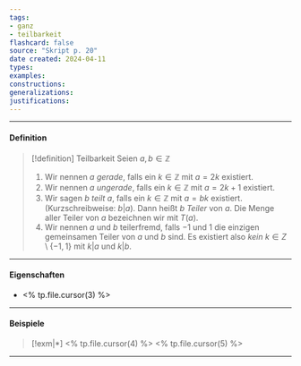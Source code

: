 ```yaml
---
tags:
- ganz
- teilbarkeit
flashcard: false
source: "Skript p. 20"
date created: 2024-04-11
types: 
examples: 
constructions: 
generalizations: 
justifications:
---
```

***
#### Definition

> [!definition] Teilbarkeit
> Seien $a,b \in \mathbb{Z}$
> 
> 1. Wir nennen $a$ *gerade*, falls ein $k \in \mathbb{Z}$ mit $a = 2k$ existiert.
> 2. Wir nennen $a$ *ungerade*, falls ein $k \in \mathbb{Z}$ mit $a = 2k +1$ existiert.
> 3. Wir sagen $b$ *teilt* $a$, falls ein $k \in \mathbb{Z}$ mit $a = bk$ existiert. (Kurzschreibweise: $b \vert a$). Dann heißt $b$ *Teiler* von $a$. Die Menge aller Teiler von $a$ bezeichnen wir mit $T(a)$.
> 4. Wir nennen $a$ und $b$ teilerfremd, falls $-1$ und $1$ die einzigen gemeinsamen Teiler von $a$ und $b$ sind. Es existiert also *kein* $k \in Z \setminus \{ -1,1 \}$ mit $k \vert a$ und $k \vert b$.

***
#### Eigenschaften

- <% tp.file.cursor(3) %>

***
#### Beispiele

> [!exm|*] <% tp.file.cursor(4) %> 
> <% tp.file.cursor(5) %>

***
